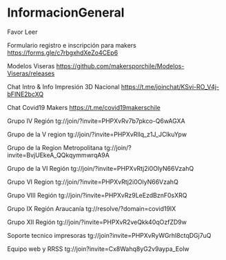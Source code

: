 # InformacionGeneral

Favor Leer 



Formulario registro e inscripción para makers
https://forms.gle/c7rbgxhdXeZo4CEp6

Modelos Viseras
https://github.com/makersporchile/Modelos-Viseras/releases

Chat Intro & Info Impresión 3D Nacional
https://t.me/joinchat/KSvi-RO_V4j-bFINE2bcXQ

Chat Covid19 Makers
https://t.me/covid19makerschile

Grupo IV Región
tg://join/?invite=PHPXvRv7b7pkco-Q6wAGXA 

Grupo de la V region
tg://join/?invite=PHPXvRllq_z1J_JClkuYpw

Grupo de la Region Metropolitana
tg://join/?invite=BvjUEkeA_QQkqymmwrqA9A

Grupo de la VI Región
tg://join/?invite=PHPXvRtj2i0OlyN66VzahQ

Grupo VI Region
tg://join/?invite=PHPXvRtj2i0OlyN66VzahQ

Grupo VIII Región
tg://join/?invite=PHPXvRz9LeEzdBznF0sXRQ

Grupo IX Región Araucanía 
tg://resolve/?domain=covid19IX

Grupo XII Región
tg://join/?invite=PHPXvR2veQkk40qOzfZD9w

Soporte tecnico impresoras
tg://join?invite=PHPXvRyWGrhl8ctqDGj7uQ

Equipo web y RRSS
tg://join?invite=Cx8Wahq8yG2v9aypa_Eolw
